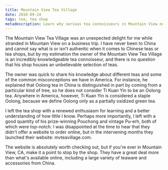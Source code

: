 ```yaml
---
title: Mountain View Tea Village
date: 2010-09-24
tags: tea, tea shop
metadescription: Learn why serious tea connoisseurs in Mountain View need to visit the Tea Village.
---
```


The Mountain View Tea Village was an unexpected delight for me while stranded in
Mountain View on a business trip. I have never been to China and cannot say what
is or isn't authentic when it comes to Chinese teas or tea shops, but by my
estimation the owner of the Mountain View Tea Village is an incredibly
knowledgeable tea connoisseur, and there is no question that his shop houses an
unbelievable selection of teas.

The owner was quick to share his knowledge about different teas and some of the
common misconceptions we have in America. For instance, he explained that Oolong
tea in China is distinguished in part by coming from a particular kind of tree,
so he does not consider Ti Kuan Yin to be an Oolong tea. Anywhere in America,
however, Ti Kuan Yin is considered a staple Oolong, because we define Oolong
only as a partially oxidized green tea.

I left the tea shop with a renewed enthusiasm for learning and a better
understanding of how little I know. Perhaps more importantly, I left with a good
quantity of his prize-winning Pouchong and vintage Pu-erh, both of which were
top-notch. I was disappointed at the time to hear that they didn't offer a
website to order online, but in the intervening months they launched their
website: mvteavillage.com.

The website is absolutely worth checking out, but if you're ever in Mountain
View, CA, make it a point to stop by the shop. They have a great deal more than
what's available online, including a large variety of teaware and accessories
from China.
